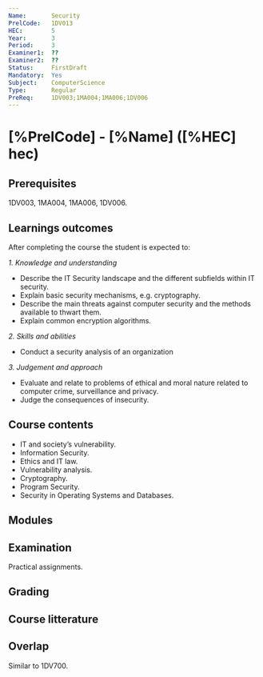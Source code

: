 ```yaml
---
Name:       Security
PrelCode:   1DV013
HEC:        5
Year:       3
Period:     3
Examiner1:  ??    
Examiner2:  ??
Status:     FirstDraft
Mandatory:  Yes
Subject:    ComputerScience
Type:       Regular
PreReq:     1DV003;1MA004;1MA006;1DV006  
---
```


# [%PrelCode] - [%Name] ([%HEC] hec)

## Prerequisites

1DV003, 1MA004, 1MA006, 1DV006.

## Learnings outcomes

After completing the course the student is expected to:

*1. Knowledge and understanding*
- Describe the IT Security landscape and the different subfields within IT security.
- Explain basic security mechanisms, e.g. cryptography.
- Describe the main threats against computer security and the methods available to thwart them.
- Explain common encryption algorithms.

*2.	Skills and abilities*

- Conduct a security analysis of an organization

*3.	Judgement and approach*

- Evaluate and relate to problems of ethical and moral nature related to computer crime, surveillance and privacy.
- Judge the consequences of insecurity.

## Course contents

- IT and society’s vulnerability.
- Information Security.
- Ethics and IT law.
- Vulnerability analysis.
- Cryptography.
- Program Security.
- Security in Operating Systems and Databases.

## Modules

## Examination

Practical assignments.

## Grading

## Course litterature

## Overlap

Similar to 1DV700.